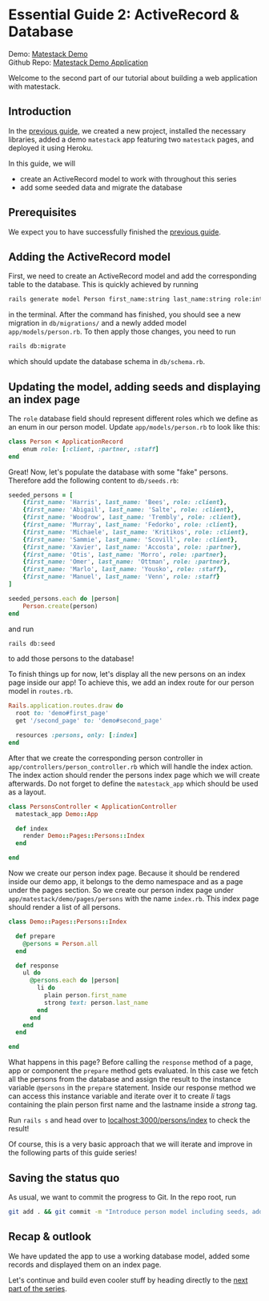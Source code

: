 # Essential Guide 2: ActiveRecord & Database

Demo: [Matestack Demo](https://demo.matestack.io)  
 Github Repo: [Matestack Demo Application](https://github.com/matestack/matestack-demo-application)

Welcome to the second part of our tutorial about building a web application with matestack.

## Introduction

In the [previous guide](01_setup.md), we created a new project, installed the necessary libraries, added a demo `matestack` app featuring two `matestack` pages, and deployed it using Heroku.

In this guide, we will

* create an ActiveRecord model to work with throughout this series
* add some seeded data and migrate the database

## Prerequisites

We expect you to have successfully finished the [previous guide](01_setup.md).

## Adding the ActiveRecord model

First, we need to create an ActiveRecord model and add the corresponding table to the database. This is quickly achieved by running

```bash
rails generate model Person first_name:string last_name:string role:integer
```

in the terminal. After the command has finished, you should see a new migration in `db/migrations/` and a newly added model `app/models/person.rb`. To then apply those changes, you need to run

```bash
rails db:migrate
```

which should update the database schema in `db/schema.rb`.

## Updating the model, adding seeds and displaying an index page

The `role` database field should represent different roles which we define as an enum in our person model. Update `app/models/person.rb` to look like this:

```ruby
class Person < ApplicationRecord
    enum role: [:client, :partner, :staff]
end
```

Great! Now, let's populate the database with some "fake" persons. Therefore add the following content to `db/seeds.rb`:

```ruby
seeded_persons = [
    {first_name: 'Harris', last_name: 'Bees', role: :client},
    {first_name: 'Abigail', last_name: 'Salte', role: :client},
    {first_name: 'Woodrow', last_name: 'Trembly', role: :client},
    {first_name: 'Murray', last_name: 'Fedorko', role: :client},
    {first_name: 'Michaele', last_name: 'Kritikos', role: :client},
    {first_name: 'Sammie', last_name: 'Scovill', role: :client},
    {first_name: 'Xavier', last_name: 'Accosta', role: :partner},
    {first_name: 'Otis', last_name: 'Morro', role: :partner},
    {first_name: 'Omer', last_name: 'Ottman', role: :partner},
    {first_name: 'Marlo', last_name: 'Yousko', role: :staff},
    {first_name: 'Manuel', last_name: 'Venn', role: :staff}
]

seeded_persons.each do |person|
    Person.create(person)
end
```

and run

```bash
rails db:seed
```

to add those persons to the database!

To finish things up for now, let's display all the new persons on an index page inside our app! To achieve this, we add an index route for our person model in `routes.rb`.

```ruby
Rails.application.routes.draw do
  root to: 'demo#first_page'
  get '/second_page' to: 'demo#second_page'

  resources :persons, only: [:index]
end
```

After that we create the corresponding person controller in `app/controllers/person_controller.rb` which will handle the index action. The index action should render the persons index page which we will create afterwards. Do not forget to define the `matestack_app` which should be used as a layout.

```ruby
class PersonsController < ApplicationController
  matestack_app Demo::App

  def index
    render Demo::Pages::Persons::Index
  end

end
```

Now we create our person index page. Because it should be rendered inside our demo app, it belongs to the demo namespace and as a page under the pages section. So we create our person index page under `app/matestack/demo/pages/persons` with the name `index.rb`. This index page should render a list of all persons.

```ruby
class Demo::Pages::Persons::Index

  def prepare
    @persons = Person.all
  end

  def response
    ul do
      @persons.each do |person|
        li do
          plain person.first_name
          strong text: person.last_name
        end
      end
    end
  end

end
```

What happens in this page? Before calling the `response` method of a page, app or component the `prepare` method gets evaluated. In this case we fetch all the persons from the database and assign the result to the instance variable `@persons` in the `prepare` statement. Inside our response method we can access this instance variable and iterate over it to create _li_ tags containing the plain person first name and the lastname inside a _strong_ tag.

Run `rails s` and head over to [localhost:3000/persons/index](http://localhost:3000/persons/index) to check the result!

Of course, this is a very basic approach that we will iterate and improve in the following parts of this guide series!

## Saving the status quo

As usual, we want to commit the progress to Git. In the repo root, run

```bash
git add . && git commit -m "Introduce person model including seeds, add it to matestack/demo/app.rb"
```

## Recap & outlook

We have updated the app to use a working database model, added some records and displayed them on an index page.

Let's continue and build even cooler stuff by heading directly to the [next part of the series](https://github.com/matestack/matestack-ui-core/tree/3ab7c644255842def2e0dec78df8b5b1b6cb3cb6/docs/reactive_apps/1000-tutorial/03_index_show.md).

